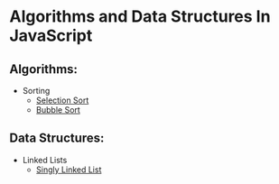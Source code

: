 # Algorithms and Data Structures In JavaScript

## Algorithms:

- Sorting
  - [Selection Sort](/algorithms/selection-sort/selection-sort.md)
  * [Bubble Sort](/algorithms/bubble-sort/bubble-sort.md)

## Data Structures:

- Linked Lists
  - [Singly Linked List](/data-structures/sll/sll.md)
